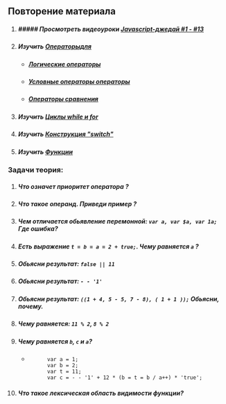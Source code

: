 ## Повторение материала

1. ##### ##### Просмотреть видеоуроки [Javascript-джедай #1 - #13](https://www.youtube.com/watch?v=M3ACkFObsQw&list=PL363QX7S8MfSxcHzvkNEqMYbOyhLeWwem&index=13)
2. ##### Изучить [Операторыдля](https://learn.javascript.ru/operators)
   *  ##### [Логические операторы](https://learn.javascript.ru/logical-operators)
   *  ##### [Условные операторы операторы](https://learn.javascript.ru/ifelse)
   *  ##### [Операторы сравнения](https://learn.javascript.ru/comparison)
3. ##### Изучить [Циклы while и for](https://learn.javascript.ru/while-for)
4. ##### Изучить [Конструкция "switch"](https://learn.javascript.ru/switch)
5. ##### Изучить [Функции](https://learn.javascript.ru/function-basics)



### Задачи теория:

1. ##### Что означет приоритет оператора ?
1. ##### Что такое операнд. Приведи пример ?
2. ##### Чем отличается обьявление перемонной: ```var a, var $a, var 1a;``` Где ошибка?
3. ##### Есть выражение ```t = b = a = 2 + true;```. Чему равняется ```a``` ?
4. ##### Обьясни результат: ```false || 11```
5. ##### Обьясни результат: ```- - '1'```
6. ##### Обьясни результат: ```((1 + 4, 5 - 5, 7 - 8), ( 1 + 1 ));``` Обьясни, почему.
7. ##### Чему равняется: ```11 % 2```, ```8 % 2```
8. ##### Чему равняется ```b```, ```c``` и ```a```?
     *           var a = 1;
                 var b = 2;
                 var t = 11;
                 var c = - - '1' + 12 * (b = t = b / a++) * 'true';
4. ##### Что такое лексическая область видимости функции?
